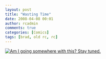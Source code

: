 ```yaml
---
layout: post
title: "Wasting Time"
date: 2008-04-08 00:01
author: rcadmin
comments: true
categories: [Comics]
tags: [brad, old rc, rc]
---
```

<a href="http://bitsmack.com/comics/2008/04/08/wasting-time/"><img src='http://dl.bitsmack.com/uploads/2008/04/20080408.jpg' title='Am I going somewhere with this? Stay tuned.' /></a>
